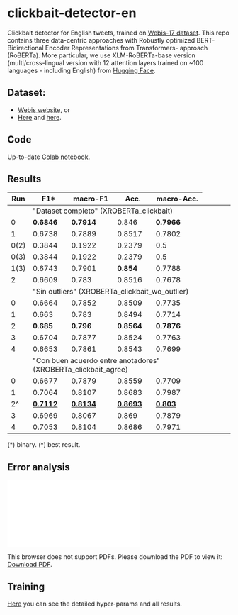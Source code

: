 # clickbait-detector-en
Clickbait detector for English tweets, trained on [Webis-17 dataset](https://webis.de/data/webis-clickbait-17.html). This repo contains three data-centric approaches with Robustly optimized BERT-Bidirectional Encoder Representations from Transformers- approach (RoBERTa). More particular, we use XLM-RoBERTa-base version (multi/cross-lingual version with 12 attention layers trained on ~100 languages - including English) from [Hugging Face](https://huggingface.co/xlm-roberta-base).

## Dataset:
- [Webis website](https://webis.de/data/webis-clickbait-17.html#download), or
- [Here](https://ml-coding-test.s3.eu-west-1.amazonaws.com/webis_train.csv) and [here](https://ml-coding-test.s3.eu-west-1.amazonaws.com/webis_test.csv).

## Code
Up-to-date [Colab notebook](https://colab.research.google.com/drive/1zaLUrZWT2Yr4y3u0bOv2p_sw_qtbHAFb?usp=sharing).

## Results

| Run | F1*       | macro-F1 | Acc.     | macro-Acc. |
|-----|----------|----------|----------|------------|
|<td colspan=5>"Dataset completo" (XROBERTa_clickbait)</td>
| 0   | **0.6846** | **0.7914** | 0.846    | **0.7966**   |
| 1   | 0.6738   | 0.7889   | 0.8517     | 0.7802     |
| 0(2)| 0.3844   | 0.1922   | 0.2379     | 0.5 |
| 0(3)| 0.3844   | 0.1922   | 0.2379     | 0.5 |
| 1(3)| 0.6743   | 0.7901   | **0.854**  | 0.7788 |
| 2   | 0.6609   | 0.783    | 0.8516     | 0.7678 |
|  <td colspan=5>"Sin outliers" (XROBERTa_clickbait_wo_outlier)|
| 0   | 0.6664 | 0.7852 | 0.8509 | 0.7735 |
| 1   | 0.663  | 0.783  | 0.8494 | 0.7714 |
| 2   | **0.685**  | **0.796**  | **0.8564** | **0.7876** |
| 3   | 0.6704 | 0.7877 | 0.8524 | 0.7763 |
| 4   | 0.6653 | 0.7861 | 0.8543 | 0.7699 |
|  <td colspan=5>"Con buen acuerdo entre anotadores" (XROBERTa_clickbait_agree)|
| 0   | 0.6677 | 0.7879 | 0.8559 | 0.7709 |
| 1   | 0.7064 | 0.8107 | 0.8683 | 0.7987 |
| 2^   | <u>**0.7112**</u> | <u>**0.8134**</u> | <u>**0.8693**</u> | <u>**0.803**</u>  |
| 3   | 0.6969 | 0.8067 | 0.869  | 0.7879 |
| 4   | 0.7053 | 0.8104 | 0.8686 | 0.7971 |
  
(*) binary.
(^) best result.
  
  
## Error analysis
  <object data="confusion_matrix.pdf" type="application/pdf" width="700px" height="700px">
    <embed src="confusion_matrix.pdf">
        <p>This browser does not support PDFs. Please download the PDF to view it: <a href="confusion_matrix.pdf">Download PDF</a>.</p>
    </embed>
</object>

## Training
[Here](https://wandb.ai/mmaguero/clickbait/table?workspace=user-mmaguero) you can see the detailed hyper-params and all results.



